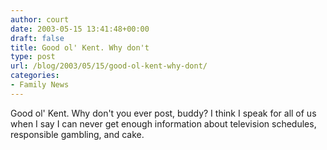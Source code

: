 ```yaml
---
author: court
date: 2003-05-15 13:41:48+00:00
draft: false
title: Good ol' Kent. Why don't
type: post
url: /blog/2003/05/15/good-ol-kent-why-dont/
categories:
- Family News
---
```


Good ol' Kent. Why don't you ever post, buddy? I think I speak for all of us when I say I can never get enough information about television schedules, responsible gambling, and cake.
